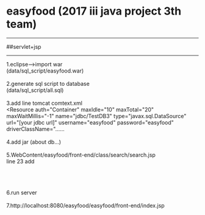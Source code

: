 # easyfood (2017 iii java project 3th team)

***
##servlet+jsp
***

1.eclipse-->import war<br>
(data/sql_script/easyfood.war)<br>
<br>
2.generate sql script to database<br>
(data/sql_script/all.sql)<br>
<br>
3.add line tomcat comtext.xml<br>
<Resource auth="Container" maxIdle="10" maxTotal="20" maxWaitMillis="-1" name="jdbc/TestDB3" type="javax.sql.DataSource" url="[your jdbc url]" username="easyfood"  password="easyfood" driverClassName="......<br>
<br>
4.add jar (about db...)<br>
<br>
5.WebContent/easyfood/front-end/class/search/search.jsp<br>
line 23 add<br>
<script type="text/javascript" src="http://maps.google.com/maps/api/js?sensor=false"></script>  <br>
<script type="text/javascript"
  src="https://maps.googleapis.com/maps/api/js?key=[your google map key]&callback=initMap" async defer>
</script>  <br>
<br>
6.run server<br>
<br>
7.http://localhost:8080/easyfood/easyfood/front-end/index.jsp
<br><br>
